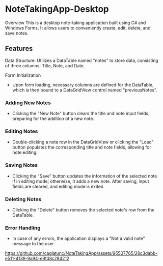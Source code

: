# NoteTakingApp-Desktop

Overview
This is a desktop note-taking application built using C# and Windows Forms. It allows users to conveniently create, edit, delete, and save notes.

## Features
Data Structure: Utilizes a DataTable named "notes" to store data, consisting of three columns: Title, Note, and Date.

 Form Initialization
- Upon form loading, necessary columns are defined for the DataTable, which is then bound to a DataGridView control named "previousNotes".

### Adding New Notes
- Clicking the "New Note" button clears the title and note input fields, preparing for the addition of a new note.

### Editing Notes
- Double-clicking a note row in the DataGridView or clicking the "Load" button populates the corresponding title and note fields, allowing for note editing.

### Saving Notes
- Clicking the "Save" button updates the information of the selected note if in editing mode; otherwise, it adds a new note. After saving, input fields are cleared, and editing mode is exited.

### Deleting Notes
- Clicking the "Delete" button removes the selected note's row from the DataTable.

### Error Handling
- In case of any errors, the application displays a "Not a valid note" message to the user.

https://github.com/caglatunc/NoteTakingApp/assets/95507765/28c3dabb-e511-4139-9a94-e9fd8c284212

